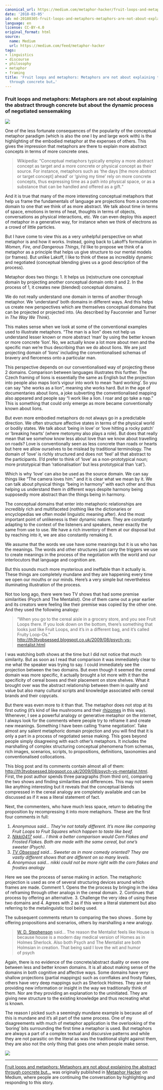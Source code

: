 ```yaml
---
canonical_url: https://medium.com/metaphor-hacker/fruit-loops-and-metaphors-metaphors-are-not-about-explaining-the-abstract-through-concrete-but-4e0209dd70b6?source=rss----67ad910371b8---4
date: '2018-03-05'
id: md-20180305-fruit-loops-and-metaphors-metaphors-are-not-about-explaining-the-abstract-throug
language: en
license: CC-BY-4.0
original_format: html
source:
  name: Medium
  url: https://medium.com/feed/metaphor-hacker
tags:
- linguistics
- discourse
- philosophy
- metaphor
- framing
title: 'Fruit loops and metaphors: Metaphors are not about explaining the abstract
  through concrete but…'
---
```


### Fruit loops and metaphors: Metaphors are not about explaining the abstract through concrete but about the dynamic process of negotiated sensemaking

![](https://cdn-images-1.medium.com/max/960/1*_T0MTlgi3p0CjzWNmCYDIg.jpeg)

One of the less fortunate consequences of the popularity of the conceptual metaphor paradigm (which is also the one I by and large work with) is the highlighting of the embodied metaphor at the expenses of others. This gives the impression that metaphors are there to explain more abstract concepts in terms of more concrete ones.

> Wikipedia: “Conceptual metaphors typically employ a more abstract concept as target and a more concrete or physical concept as their source. For instance, metaphors such as ‘the days [the more abstract or target concept] ahead’ or ‘giving my time’ rely on more concrete concepts, thus expressing time as a path into physical space, or as a substance that can be handled and offered as a gift.“

And it is true that many of the more interesting conceptual metaphors that help us frame the fundamentals of language are projections from a concrete domain to one that we think of as more abstract. We talk about time in terms of space, emotions in terms of heat, thoughts in terms of objects, conversations as physical interactions, etc. We can even deploy this aspect of metaphor in a generative way, for instance when we think of electrons as a crowd of little particles.

But I have come to view this as a very unhelpful perspective on what metaphor is and how it works. Instead, going back to Lakoff’s formulation in *Women, Fire, and Dangerous Things*, I’d like to propose we think of a metaphor as a principle that helps us give structure to our mental models (or frames). But unlike Lakoff, I like to think of these as incredibly dynamic and negotiated (conceptual blending gives us a good description of the process).

Metaphor does two things: 1. It helps us (re)structure one conceptual domain by projecting another conceptual domain onto it and 2. In the process of 1, it creates new (blended) conceptual domains.

We do not really understand one domain in terms of another through metaphor. We ‘understand’ both domains in different ways. And this helps us create new perspectives which are themselves conceptual domains that can be projected or projected into. (As described by Fauconnier and Turner in *The Way We Think*).

This makes sense when we look at some of the conventional examples used to illustrate metaphors. “The man is a lion” does not help us understand lesser known or more abstract ‘man’ by using the better known or more concrete ‘lion’. No, we actually know a lot more about men and the specific man we’re thus describing than we do about lions. We are just projecting domain of ‘lions’ including the conventionalised schemas of bravery and fierceness onto a particular man.

This perspective depends on our conventionalised way of projecting these 2 domains. Comparison between languages illustrates this further. The Czech framing of lions is essentially the same as English but the projection into people also maps lion’s vigour into work to mean ‘hard working’. So you can say “she works as a lion”, meaning she works hard. But in the age of documentaries about lions, a joke subverting the conventionalised mapping also appeared and people say “I work like a lion. I roar and go take a nap.” This is something that could only emerge as more became conventionally known about lions.

But even more embodied metaphors do not always go in a predictable direction. We often structure affective states in terms of the physical world or bodily states. We talk about ‘being in love’ or ‘love hitting a rocky patch’ or ‘breaking hearts’ (where metonymy also plays a role). But does that really mean that we somehow know less about love than we know about travelling on roads? Love is conventionally seen as less concrete than roads or hearts but here we allow ourselves to be mislead by traditional terminology. The domain of ‘love’ is richly structured and does not ‘feel’ all that abstract to the participants. (I’d prefer to think of ‘love’ as a non-prototypical noun; more prototypical than ‘rationalisation’ but less prototypical than ‘cat’).

Which is why ‘love’ can also be used as the source domain. We can say things like “The camera loves him.” and it is clear what we mean by it. We can talk about physical things “being in harmony” with each other and thus helping us understand them in different ways despite harmony being supposedly more abstract than the things being in harmony.

The conceptual domains that enter into metaphoric relationships are incredibly rich and multifaceted (nothing like the dictionaries or encyclopedias we often model linguistic meaning after). And the most important point of unlikeness is their dynamic nature. They are constantly adapting to the context of the listeners and speakers, never exactly the same from use to use. We have a rich inventory of them at our disposal but by reaching into it, we are also constantly remaking it.

We assume that the words we use have some meanings but it is us who has the meanings. The words and other structures just carry the triggers we use to create meanings in the process of the negotiation with the world and our interlocutors that language and cognition are.

But this sounds much more mysterious and ineffable than it actually is. These things are completely mundane and they are happening every time we open our mouths or our minds. Here’s a very simple but nevertheless illuminating illustration of the process.

Not too long ago, there were two TV shows that had some premise similarities (Psych and The Mentalist). One of them came out a year earlier and its creators were feeling like their premise was copied by the other one. And they used the following analogy:

> “When you go to the cereal aisle in a grocery store, and you see Fruit Loops there. If you look down on the bottom, there’s something that looks just like Fruit Loops, and it’s in a different bag, and it’s called Fruity Loop-Os.” <http://th3tvobsessed.blogspot.co.uk/2009/08/psych-vs-mentalist.html>

I was watching both shows at the time but I did not notice that much similarity. But as soon as I read that comparison it was immediately clear to me what the speaker was trying to say. I could immediately see the projection between the two domains. But even though it seemed the cereal domain was more specific, it actually brought a lot more with it than the specificity of cereal boxes and their placement on store shelves. What it brought over was the abstract relationship between them in quality and value but also many cultural scripts and knowledge associated with cereal brands and their copycats.

But there was even more to it than that. The metaphor does not stop at its first outing (it’s kind of like mushrooms and their [rhizomes](https://en.wikipedia.org/wiki/Rhizome) in this way). Whenever, I see a powerful analogy or generative metaphor on the internet, I always look for the comments where people try to reframe it and create new meanings. Something I have been calling ‘frame negotiation’. Take almost any salient metaphoric domain projection and you will find that it is only a part in a process of negotiated sense making. This goes beyond people simply disagreeing with each other’s metaphors. It includes the marshalling of complex structuring conceptual phenomena from schemas, rich images, scenarios, scripts, to propositions, definitions, taxonomies and conventionalised collocations.

This blog post and its comments contain almost all of them: <http://th3tvobsessed.blogspot.co.uk/2009/08/psych-vs-mentalist.html>. First, the post author spends three paragraphs (from third on), comparing the two shows and finding similarities and differences. This may not seem like anything interesting but it reveals that the conceptual blends compressed in the cereal analogy are completely available and can be discussed as if it was a literal statement of fact.

Next, the commenters, who have much less space, return to debating the proposition by recompressing it into more metaphors. These are the first four comments in full:

1. *Anonymous said… They’re not totally different. It’s more like comparing Fruit Loops to Fruit Squares which happen to taste like beef.*
2. [*Nikki0417*](http://www.nikki0417.deviantart.com/) *said… I think a better comparison would Corn Flakes and Frosted Flakes. Both are made with the same cereal, but one’s sweeter (Psych).*
3. [*TV Obsessed*](https://www.blogger.com/profile/09117251732141325156) *said… Sweeter as in more comedy oriented? They are vastly different shows that are different on so many levels.*
4. *Anonymous said… nikki could not be more right with the corn flakes and frosties analogy*

Here we see the process of sense making in action. The metaphoric projection is used as one of several structuring devices around which frames are made. Comment 1. Opens the the process by bringing in the idea of reframing through other analogs in the cereal domain. 2. Continues that process by offering an alternative. 3. Challenge the very idea of using these two domains and 4. Agrees with 2 as if this were a literal statement but also referring to the metalinguistic tool being used.

The subsequent comments return to comparing the two shows . Some by offering propositions and scenarios, others by marshalling a new analogy.

> [W. D. Stephenson](https://www.blogger.com/profile/12554378526046963007) said… The reason the Mentalist feels like House is because house is a modern day medical version of Homes as in Holmes Sherlock. Also both Psych and The Mentalist are both Holmsian in creation. That being said I love the wit and humor of psych

Again, there is no evidence of the concrete/abstract duality or even one between less and better known domains. It is all about making sense of the domains in both cognitive and affective ways. Some domains have very shallow projections (partial mappings) such as cornflakes and frosty flakes, others have very deep mappings such as Sherlock Holmes. They are not providing new information or insight in the way we traditionally think of them. Nor are they providing an explanation to the uninitiated. They are giving new structure to the existing knowledge and thus recreating what is known.

The reason I picked such a seemingly mundane example is because all of this is mundane and it’s all part of the same process. One of my disagreements with much of metaphor application is the overlooking of the ‘boring’ bits surrounding the first time a metaphor is used. But metaphors are always a part of a complex textual and discursive patterns and while they are not parasitic on the literal as was the traditional slight against them, they are also not the only thing that goes one when people make sense.

![](https://medium.com/_/stat?event=post.clientViewed&referrerSource=full_rss&postId=4e0209dd70b6)

---

[Fruit loops and metaphors: Metaphors are not about explaining the abstract through concrete but…](https://medium.com/metaphor-hacker/fruit-loops-and-metaphors-metaphors-are-not-about-explaining-the-abstract-through-concrete-but-4e0209dd70b6) was originally published in [Metaphor Hacker](https://medium.com/metaphor-hacker) on Medium, where people are continuing the conversation by highlighting and responding to this story.